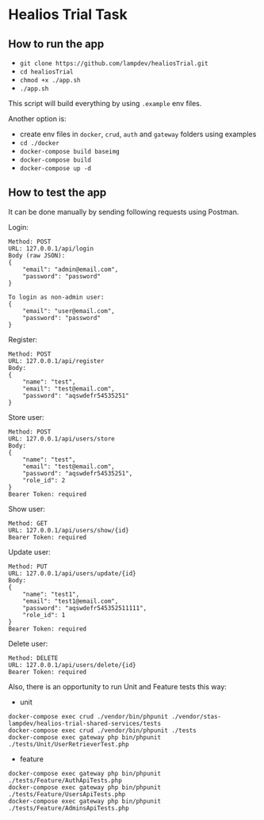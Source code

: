 # Healios Trial Task

## How to run the app

- `git clone https://github.com/lampdev/healiosTrial.git`
- `cd healiosTrial`
- `chmod +x ./app.sh`
- `./app.sh`

This script will build everything by using `.example` env files.

Another option is:
- create env files in `docker`, `crud`, `auth` and `gateway` folders using examples
- `cd ./docker`
- `docker-compose build baseimg`
- `docker-compose build`
- `docker-compose up -d`

## How to test the app

It can be done manually by sending following requests using Postman.

Login:
```
Method: POST
URL: 127.0.0.1/api/login
Body (raw JSON):
{
    "email": "admin@email.com",
    "password": "password"
}

To login as non-admin user:
{
    "email": "user@email.com",
    "password": "password"
}
```

Register:
```
Method: POST
URL: 127.0.0.1/api/register
Body:
{
    "name": "test",
    "email": "test@email.com",
    "password": "aqswdefr54535251"
}
```

Store user:
```
Method: POST
URL: 127.0.0.1/api/users/store
Body:
{
    "name": "test",
    "email": "test@email.com",
    "password": "aqswdefr54535251",
    "role_id": 2
}
Bearer Token: required
```

Show user:
```
Method: GET
URL: 127.0.0.1/api/users/show/{id}
Bearer Token: required
```

Update user:
```
Method: PUT
URL: 127.0.0.1/api/users/update/{id}
Body:
{
    "name": "test1",
    "email": "test1@email.com",
    "password": "aqswdefr545352511111",
    "role_id": 1
}
Bearer Token: required
```

Delete user:
```
Method: DELETE
URL: 127.0.0.1/api/users/delete/{id}
Bearer Token: required
```

Also, there is an opportunity to run Unit and Feature tests this way:
- unit
```
docker-compose exec crud ./vendor/bin/phpunit ./vendor/stas-lampdev/healios-trial-shared-services/tests
docker-compose exec crud ./vendor/bin/phpunit ./tests
docker-compose exec gateway php bin/phpunit ./tests/Unit/UserRetrieverTest.php
```
- feature
```
docker-compose exec gateway php bin/phpunit ./tests/Feature/AuthApiTests.php
docker-compose exec gateway php bin/phpunit ./tests/Feature/UsersApiTests.php
docker-compose exec gateway php bin/phpunit ./tests/Feature/AdminsApiTests.php
```